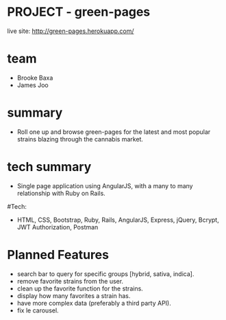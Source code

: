 # PROJECT - green-pages

live site: http://green-pages.herokuapp.com/

# team

- Brooke Baxa
- James Joo

# summary

- Roll one up and browse green-pages for the latest and most popular strains blazing through the cannabis market.

# tech summary

- Single page application using AngularJS, with a many to many relationship with Ruby on Rails.

#Tech:
- HTML, CSS, Bootstrap, Ruby, Rails, AngularJS, Express, jQuery, Bcrypt, JWT Authorization, Postman


# Planned Features
  - search bar to query for specific groups [hybrid, sativa, indica].
  - remove favorite strains from the user.
  - clean up the favorite function for the strains.
  - display how many favorites a strain has.
  - have more complex data (preferably a third party API).
  - fix le carousel.
